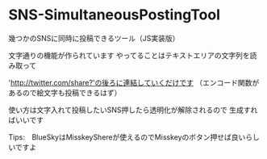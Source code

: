 # SNS-SimultaneousPostingTool
幾つかのSNSに同時に投稿できるツール（JS実装版）

文字通りの機能が作られています
やってることはテキストエリアの文字列を読み取って

'http://twitter.com/share?'の後ろに連結していくだけです
（エンコード関数があるので絵文字も投稿できるはず）

使い方は文字入れて投稿したいSNS押したら透明化が解除されるので
生成すればいいです

Tips:　BlueSkyはMisskeyShereが使えるのでMisskeyのボタン押せば良いらしいですよ
